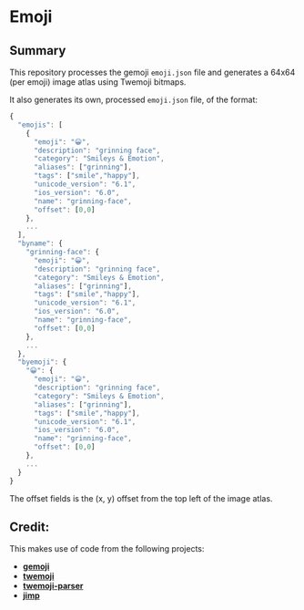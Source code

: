 # Emoji

## Summary

This repository processes the gemoji `emoji.json` file and generates a 64x64
(per emoji) image atlas using Twemoji bitmaps.

It also generates its own, processed `emoji.json` file, of the format:

```js
{
  "emojis": [
    {
      "emoji": "😀",
      "description": "grinning face",
      "category": "Smileys & Emotion",
      "aliases": ["grinning"],
      "tags": ["smile","happy"],
      "unicode_version": "6.1",
      "ios_version": "6.0",
      "name": "grinning-face",
      "offset": [0,0]
    },
    ...
  ],
  "byname": {
    "grinning-face": {
      "emoji": "😀",
      "description": "grinning face",
      "category": "Smileys & Emotion",
      "aliases": ["grinning"],
      "tags": ["smile","happy"],
      "unicode_version": "6.1",
      "ios_version": "6.0",
      "name": "grinning-face",
      "offset": [0,0]
    },
    ...
  },
  "byemoji": {
    "😀": {
      "emoji": "😀",
      "description": "grinning face",
      "category": "Smileys & Emotion",
      "aliases": ["grinning"],
      "tags": ["smile","happy"],
      "unicode_version": "6.1",
      "ios_version": "6.0",
      "name": "grinning-face",
      "offset": [0,0]
    },
    ...
  }
}
```

The offset fields is the (x, y) offset from the top left of the image atlas.

## Credit:

This makes use of code from the following projects:

* [**gemoji**](https://github.com/github/gemoji)
* [**twemoji**](https://github.com/twitter/twemoji)
* [**twemoji-parser**](https://github.com/twitter/twemoji-parser)
* [**jimp**](https://github.com/oliver-moran/jimp)
